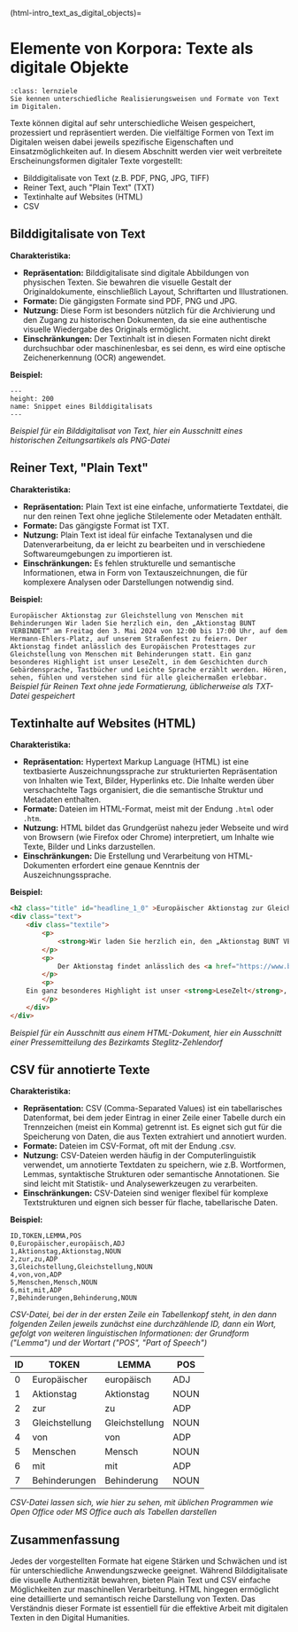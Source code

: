 (html-intro_text_as_digital_objects)=
# Elemente von Korpora: Texte als digitale Objekte
```{admonition} Feinlernziel(e) dieses Kapitels
:class: lernziele
Sie kennen unterschiedliche Realisierungsweisen und Formate von Text im Digitalen.
```

Texte können digital auf sehr unterschiedliche Weisen gespeichert, prozessiert und repräsentiert werden. Die vielfältige Formen von Text im Digitalen weisen dabei jeweils spezifische Eigenschaften und Einsatzmöglichkeiten auf. In diesem Abschnitt werden vier weit verbreitete Erscheinungsformen digitaler Texte vorgestellt: 

- Bilddigitalisate von Text (z.B. PDF, PNG, JPG, TIFF)
- Reiner Text, auch "Plain Text" (TXT)
- Textinhalte auf Websites (HTML) 
- CSV

## Bilddigitalisate von Text

**Charakteristika:**

- **Repräsentation:** Bilddigitalisate sind digitale Abbildungen von physischen Texten. Sie bewahren die visuelle Gestalt der Originaldokumente, einschließlich Layout, Schriftarten und Illustrationen.
- **Formate:** Die gängigsten Formate sind PDF, PNG und JPG.
- **Nutzung:** Diese Form ist besonders nützlich für die Archivierung und den Zugang zu historischen Dokumenten, da sie eine authentische visuelle Wiedergabe des Originals ermöglicht.
- **Einschränkungen:** Der Textinhalt ist in diesen Formaten nicht direkt durchsuchbar oder maschinenlesbar, es sei denn, es wird eine optische Zeichenerkennung (OCR) angewendet.

**Beispiel:**

```{figure} ../book_images/corpus-collection_text_as_digital_objects_image-example.png
---
height: 200
name: Snippet eines Bilddigitalisats
---
```

*Beispiel für ein Bilddigitalisat von Text, hier ein Ausschnitt eines historischen Zeitungsartikels als PNG-Datei*


## Reiner Text, "Plain Text"

**Charakteristika:**

- **Repräsentation:** Plain Text ist eine einfache, unformatierte Textdatei, die nur den reinen Text ohne jegliche Stilelemente oder Metadaten enthält.
- **Formate:** Das gängigste Format ist TXT.
- **Nutzung:** Plain Text ist ideal für einfache Textanalysen und die Datenverarbeitung, da er leicht zu bearbeiten und in verschiedene Softwareumgebungen zu importieren ist.
- **Einschränkungen:** Es fehlen strukturelle und semantische Informationen, etwa in Form von Textauszeichnungen, die für komplexere Analysen oder Darstellungen notwendig sind. 

**Beispiel:**

`
Europäischer Aktionstag zur Gleichstellung von Menschen mit Behinderungen
Wir laden Sie herzlich ein, den „Aktionstag BUNT VERBINDET“ am Freitag den 3. Mai 2024 von 12:00 bis 17:00 Uhr, auf dem Hermann-Ehlers-Platz, auf unserem Straßenfest zu feiern. Der Aktionstag findet anlässlich des Europäischen Protesttages zur Gleichstellung von Menschen mit Behinderungen statt. Ein ganz besonderes Highlight ist unser LeseZelt, in dem Geschichten durch Gebärdensprache, Tastbücher und Leichte Sprache erzählt werden. Hören, sehen, fühlen und verstehen sind für alle gleichermaßen erlebbar.
`
*Beispiel für Reinen Text ohne jede Formatierung, üblicherweise als TXT-Datei gespeichert*

## Textinhalte auf Websites (HTML)

**Charakteristika:**

- **Repräsentation:** Hypertext Markup Language (HTML) ist eine textbasierte Auszeichnungssprache zur strukturierten Repräsentation von Inhalten wie Text, Bilder, Hyperlinks etc. Die Inhalte werden über verschachtelte Tags organisiert, die die semantische Struktur und Metadaten enthalten.
- **Formate:** Dateien im HTML-Format, meist mit der Endung `.html` oder `.htm`. 
- **Nutzung:** HTML bildet das Grundgerüst nahezu jeder Webseite und wird von Browsern (wie Firefox oder Chrome) interpretiert, um Inhalte wie Texte, Bilder und Links darzustellen.
- **Einschränkungen:** Die Erstellung und Verarbeitung von HTML-Dokumenten erfordert eine genaue Kenntnis der Auszeichnungssprache.

**Beispiel:**

```html
<h2 class="title" id="headline_1_0" >Europäischer Aktionstag zur Gleichstellung von Menschen mit Behinderungen</h2>
<div class="text">
    <div class="textile">
        <p>
            <strong>Wir laden Sie herzlich ein, den „Aktionstag BUNT VERBINDET“ am Freitag den 3. Mai 2024 von 12:00 bis 17:00 Uhr, auf dem Hermann-Ehlers-Platz, auf unserem Straßenfest zu feiern.</strong>
        </p>
        <p>
            Der Aktionstag findet anlässlich des <a href="https://www.bpb.de/kurz-knapp/hintergrund-aktuell/520659/5-mai-europaeischer-protesttag-fuer-die-gleichstellung-von-menschen-mit-behinderung/" class="extern" target="_blank" title="Informationen zum Europäischen Protesttag 5. Mai der Bundeszentrale für politische Bildung (Öffnet in neuem Fenster)" rel="noreferrer">Europäischen Protesttages zur Gleichstellung von Menschen mit Behinderungen</a> statt.
        </p>
        <p>
    Ein ganz besonderes Highlight ist unser <strong>LeseZelt</strong>, in dem Geschichten durch Gebärdensprache, Tastbücher und Leichte Sprache erzählt werden. Hören, sehen, fühlen und verstehen sind für alle gleichermaßen erlebbar.
        </p>
    </div>
</div>
```

*Beispiel für ein Ausschnitt aus einem HTML-Dokument, hier ein Ausschnitt einer Pressemitteilung des Bezirkamts Steglitz-Zehlendorf*



## CSV für annotierte Texte

**Charakteristika:**

- **Repräsentation:** CSV (Comma-Separated Values) ist ein tabellarisches Datenformat, bei dem jeder Eintrag in einer Zeile einer Tabelle durch ein Trennzeichen (meist ein Komma) getrennt ist. Es eignet sich gut für die Speicherung von Daten, die aus Texten extrahiert und annotiert wurden.
- **Formate:** Dateien im CSV-Format, oft mit der Endung .csv.
- **Nutzung:** CSV-Dateien werden häufig in der Computerlinguistik verwendet, um annotierte Textdaten zu speichern, wie z.B. Wortformen, Lemmas, syntaktische Strukturen oder semantische Annotationen. Sie sind leicht mit Statistik- und Analysewerkzeugen zu verarbeiten.
- **Einschränkungen:** CSV-Dateien sind weniger flexibel für komplexe Textstrukturen und eignen sich besser für flache, tabellarische Daten.

**Beispiel:** 

```
ID,TOKEN,LEMMA,POS
0,Europäischer,europäisch,ADJ
1,Aktionstag,Aktionstag,NOUN
2,zur,zu,ADP
3,Gleichstellung,Gleichstellung,NOUN
4,von,von,ADP
5,Menschen,Mensch,NOUN
6,mit,mit,ADP
7,Behinderungen,Behinderung,NOUN
```

*CSV-Datei, bei der in der ersten Zeile ein Tabellenkopf steht, in den dann folgenden Zeilen jeweils zunächst eine durchzählende ID, dann ein Wort, gefolgt von  weiteren linguistischen Informationen: der Grundform ("Lemma") und der Wortart ("POS", "Part of Speech")*


| ID  | TOKEN          | LEMMA           | POS   |
|-----|----------------|-----------------|-------|
| 0   | Europäischer   | europäisch      | ADJ   |
| 1   | Aktionstag     | Aktionstag      | NOUN  |
| 2   | zur            | zu              | ADP   |
| 3   | Gleichstellung | Gleichstellung  | NOUN  |
| 4   | von            | von             | ADP   |
| 5   | Menschen       | Mensch          | NOUN  |
| 6   | mit            | mit             | ADP   |
| 7   | Behinderungen  | Behinderung     | NOUN  |
*CSV-Datei lassen sich, wie hier zu sehen, mit üblichen Programmen wie Open Office oder MS Office auch als Tabellen darstellen*


## Zusammenfassung
Jedes der vorgestellten Formate hat eigene Stärken und Schwächen und ist für unterschiedliche Anwendungszwecke geeignet. Während Bilddigitalisate die visuelle Authentizität bewahren, bieten Plain Text und CSV einfache Möglichkeiten zur maschinellen Verarbeitung. HTML hingegen ermöglicht eine detaillierte und semantisch reiche Darstellung von Texten. Das Verständnis dieser Formate ist essentiell für die effektive Arbeit mit digitalen Texten in den Digital Humanities.
